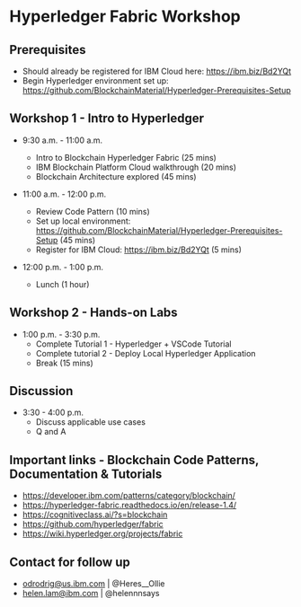 # Hyperledger Fabric Workshop 

## Prerequisites
* Should already be registered for IBM Cloud here: https://ibm.biz/Bd2YQt
* Begin Hyperledger environment set up: https://github.com/BlockchainMaterial/Hyperledger-Prerequisites-Setup

## Workshop 1 - Intro to Hyperledger 
* 9:30 a.m. - 11:00 a.m. 
  * Intro to Blockchain Hyperledger Fabric (25 mins)
  * IBM Blockchain Platform Cloud walkthrough (20 mins)
  * Blockchain Architecture explored (45 mins) 

* 11:00 a.m. - 12:00 p.m. 
  * Review Code Pattern (10 mins)
  * Set up local environment: https://github.com/BlockchainMaterial/Hyperledger-Prerequisites-Setup (45 mins) 
  * Register for IBM Cloud: https://ibm.biz/Bd2YQt (5 mins)

* 12:00 p.m. - 1:00 p.m. 
  * Lunch (1 hour)

## Workshop 2 - Hands-on Labs
* 1:00 p.m. - 3:30 p.m. 
   * Complete Tutorial 1 - Hyperledger + VSCode Tutorial 
   * Complete tutorial 2 - Deploy Local Hyperledger Application 
  * Break (15 mins) 

## Discussion 
* 3:30 - 4:00 p.m. 
   * Discuss applicable use cases
   * Q and A 
    
## Important links - Blockchain Code Patterns, Documentation & Tutorials
* https://developer.ibm.com/patterns/category/blockchain/
* https://hyperledger-fabric.readthedocs.io/en/release-1.4/
* https://cognitiveclass.ai/?s=blockchain
* https://github.com/hyperledger/fabric
* https://wiki.hyperledger.org/projects/fabric

## Contact for follow up
* odrodrig@us.ibm.com | @Heres__Ollie
* helen.lam@ibm.com | @helennnsays










 
 

